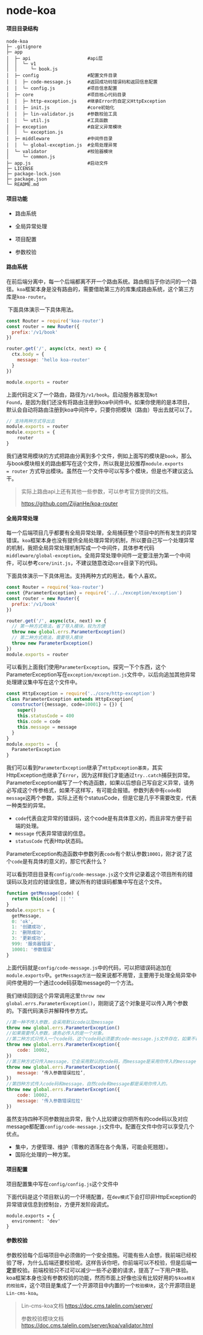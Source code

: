 # node-koa

####  项目目录结构


```
node-koa
├─ .gitignore
├─ app                     
│  ├─ api                     #api层
│  │  └─ v1                 
│  │     └─ book.js
│  ├─ config                  #配置文件目录
│  │  ├─ code-message.js      #返回成功码错误码和返回信息配置
│  │  └─ config.js            #项目信息配置
│  ├─ core                    #项目核心代码目录
│  │  ├─ http-exception.js    #继承Error的自定义HttpException
│  │  ├─ init.js              #core初始化
│  │  ├─ lin-validator.js     #参数校验工具
│  │  └─ util.js              #工具函数
│  ├─ exception               #自定义异常模块
│  │  └─ exception.js       
│  ├─ middleware              #中间件目录
│  │  └─ global-exception.js  #全局处理异常
│  └─ validator               #校验器模块
│     └─ common.js
├─ app.js                     #启动文件
├─ LICENSE
├─ package-lock.json
├─ package.json
└─ README.md

```

#### 项目功能

- 路由系统

- 全局异常处理
- 项目配置
- 参数校验

#### 路由系统

​	在前后端分离中，每一个后端都离不开一个路由系统。路由相当于你访问的一个路径。<code>koa</code>框架本身是没有路由的，需要借助第三方的库集成路由系统，这个第三方库是<code>koa-router</code>。

​	下面具体演示一下具体用法。

```js
const Router = require('koa-router')
const router = new Router({
  prefix:'/v1/book'
})

router.get('/', async(ctx, next) => {
  ctx.body = {
  	message: 'hello koa-router'
  }
})

module.exports = router
```

​	上面代码定义了一个路由，路径为<code>/v1/book</code>。启动服务器发现<code>Not Found</code>，是因为我们还没有将路由注册到koa中间件中。如果你使用的是本项目，默认会自动将路由注册到koa中间件中，只要你把模块（路由）导出去就可以了。

```js
// 支持两种方式导出去
module.exports = router
module.exports = {
    router
}
```

我们通常用模块的方式把路由分离到多个文件，例如上面写的模块是<code>book</code>，那么与book模块相关的路由都写在这个文件，所以我是比较推荐<code>module.exports = router</code> 方式导出模块。虽然在一个文件中可以写多个模块，但是也不建议这么干。

> 实际上路由api上还有其他一些参数，可以参考官方提供的文档。
>
> https://github.com/ZijianHe/koa-router

#### 全局异常处理

每一个后端项目几乎都要有全局异常处理，全局捕获整个项目中的所有发生的异常错误。<code>koa</code>框架本身也没有提供全局处理异常的机制，所以要自己写一个处理异常的机制，我把全局异常处理机制写成一个中间件，具体参考代码<code>middleware/global-exception</code>。全局异常处理中间件一定要注册为第一个中间件，可以参考<code>core/init.js</code>，不建议随意改动<code>core</code>目录下的代码。

下面具体演示一下具体用法。支持两种方式的用法，看个人喜欢。

```js
const Router = require('koa-router')
const {ParameterException} = require('../../exception/exception')
const router = new Router({
  prefix:'/v1/book'
})

router.get('/', async(ctx, next) => {
  // 第一种方式用法，省了导入模块，较为方便
  throw new global.errs.ParameterException()
  // 第二种方式用法，需要导入模块
  throw new ParameterException()
})
module.exports = router
```

可以看到上面我们使用<code>ParameterException</code>。探究一下个东西，这个ParameterException写在<code>exception/exception.js</code>文件中，以后向追加其他异常处理建议集中写在这个文件中。

```js
const HttpException = require('../core/http-exception')
class ParameterException extends HttpException{
  constructor({message, code=10001} = {}) {
    super()
    this.statusCode = 400
    this.code = code
    this.message = message
  }
}
module.exports =  {
  ParameterException
}
```

我们可以看到<code>ParameterException</code>继承了<code>HttpException基类</code>，其实HttpException也继承了<code>Error</code>，因为这样我们才能通过<code>try..catch</code>捕获到异常。ParameterException编写了一个构造函数，如果以后想自己写自定义异常，请务必写成这个传参格式，如果不这样写，有可能会报错。参数列表中有<code>code</code>和<code>message</code>这两个参数，实际上还有个statusCode，但是它是几乎不需要改变，代表一种类型的异常。

- <code>code</code>代表自定异常的错误码，这个code是有具体意义的，而且非常方便于前端的处理。
- <code>message</code> 代表异常错误的信息。
- <code>statusCode</code> 代表Http状态码。

ParameterException构造函数中参数列表<code>code</code>有个默认参数<code>10001</code>，刚才说了这个<code>code</code>是有具体的意义的，那它代表什么？

可以看到项目目录有<code>config/code-message.js</code>这个文件记录着这个项目所有的错误码以及对应的错误信息，建议所有的错误码都集中写在这个文件。

```js
function getMessage(code) {
  return this[code] || ''
}
module.exports = {
  getMessage,
  0: 'ok',
  1: '创建成功',
  2: '删除成功',
  3: '更新成功',
  999: '服务器错误',
  10001: '参数错误'
}
```

上面代码就是<code>config/code-message.js</code>中的代码，可以把错误码追加在<code>module.exports</code>中。<code>getMessage方法</code>一般来说都不用管，主要用于处理全局异常中间件使用的一个通过code码获取message的一个方法。

我们继续回到这个异常调用这里<code>throw new global.errs.ParameterException()</code>，刚刚说了这个对象是可以传入两个参数的。下面代码演示并解释传参方式。

```js
//第一种不传入参数，会采用默认code以及message
throw new global.errs.ParameterException()
//如果需要传入参数，请务必传入的是一个对象。
//第二种方式只传入一个code码，这个code码必须要求code-message.js文件存在，如果不存在会报错提示你配置code码
throw new global.errs.ParameterException({
    code: 10002,
})
//第三种方式只传入message，它会采用默认的code码，而message是采用你传入的message
throw new global.errs.ParameterException({
    message: ‘传入参数错误拉拉’,
})
//第四种方式传入code码和message，自然code和message都是采用你传入的。
throw new global.errs.ParameterException({
    code: 10002,
    message: '传入参数错误拉拉'
})
```

虽然支持四种不同参数抛出异常，我个人比较建议你把所有的code码以及对应message都配置<code>config/code-message.js</code>文件中。配置在文件中你可以享受几个优点。

- 集中，方便管理、维护（零散的洒落在各个角落，可能会死翘翘）。
- 国际化处理的一种方案。

#### 项目配置

项目配置集中写在<code>config/config.js</code>这个文件中

下面代码是这个项目默认的一个环境配置，在<code>dev模式</code>下会打印非HttpException的异常错误信息到控制台，方便开发阶段调式。

```
module.exports = {
  environment: 'dev'
}
```

#### 参数校验

参数校验每个后端项目中必须做的一个安全措施。可能有些人会想，我前端已经校验了呀，为什么后端还要校验呢。这样告诉你吧，你前端可以不校验，但是后端**一定**要校验。前端校验只不过可以减少一些不必要的请求，提高了一下用户体验。koa框架本身也没有参数校验的功能，然而市面上好像也没有比较好用的<code>与koa相关的校验库</code>，这个项目是集成了一个开源项目中内置的一个<code>校验模块</code>，这个开源项目是<code>Lin-cms-koa</code>。

> Lin-cms-koa文档 https://doc.cms.talelin.com/server/
>
> 参数校验模块文档 https://doc.cms.talelin.com/server/koa/validator.html